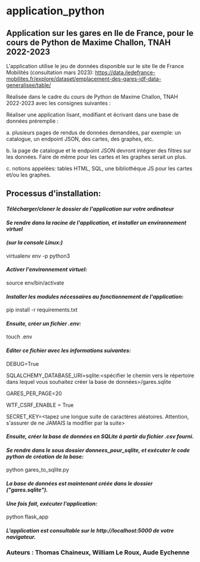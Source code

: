 # application_python
## Application sur les gares en Ile de France, pour le cours de Python de Maxime Challon, TNAH 2022-2023

L'application utilise le jeu de données disponible sur le site Ile de France Mobilités (consultation mars 2023):
https://data.iledefrance-mobilites.fr/explore/dataset/emplacement-des-gares-idf-data-generalisee/table/

Réalisée dans le cadre du cours de Python de Maxime Challon, TNAH 2022-2023 avec les consignes suivantes :

Réaliser une application lisant, modifiant et écrivant dans une base de données préremplie :

a. plusieurs pages de rendus de données demandées, par exemple: un catalogue, un endpoint JSON, des cartes, des graphes, etc.

b. la page de catalogue et le endpoint JSON devront intégrer des filtres sur les données. Faire de même pour les cartes et les graphes serait un plus.

c. notions appelées: tables HTML, SQL, une bibliothèque JS pour les cartes et/ou les graphes.

## Processus d'installation: 
#### *Télécharger/cloner le dossier de l'application sur votre ordinateur*

#### *Se rendre dans la racine de l'application, et installer un environnement virtuel*
#### *(sur la console Linux:)* 

virtualenv env -p python3


#### *Activer l'environnement virtuel:*

source env/bin/activate

#### *Installer les modules nécessaires au fonctionnement de l'application:* 

pip install -r requirements.txt

#### *Ensuite, créer un fichier .env:*

touch .env

#### *Editer ce fichier avec les informations suivantes:*

DEBUG=True

SQLALCHEMY_DATABASE_URI=sqlite:<spécifier le chemin vers le répertoire dans lequel vous souhaitez créer la base de données>/gares.sqlite

GARES_PER_PAGE=20

WTF_CSRF_ENABLE = True

SECRET_KEY=<tapez une longue suite de caractères aléatoires. Attention, s'assurer de ne JAMAIS la modifier par la suite>


#### *Ensuite, créer la base de données en SQLite à partir du fichier .csv fourni.*
#### *Se rendre dans le sous dossier donnees_pour_sqlite, et exécuter le code python de création de la base:*

python gares_to_sqlite.py



#### *La base de données est maintenant créée dans le dossier ("gares.sqlite").* 


#### *Une fois fait, exécuter l'application:*

python flask_app

#### *L'application est consultable sur le http://localhost:5000 de votre navigateur.*


### Auteurs : Thomas Chaineux, William Le Roux, Aude Eychenne


